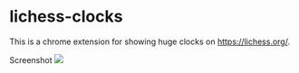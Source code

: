 # lichess-clocks
This is a chrome extension for showing huge clocks on https://lichess.org/.

Screenshot
<img src="https://github.com/pukhrajbal/lichess-clock/shot.png" />
